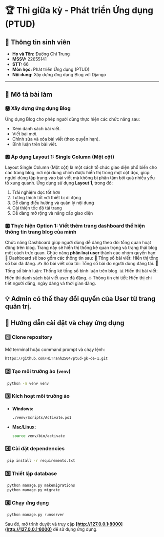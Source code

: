 # 🏆 Thi giữa kỳ - Phát triển Ứng dụng (PTUD)

## 📝 **Thông tin sinh viên**
- **Họ và Tên:** Đường Chí Trung
- **MSSV:** 22655141
- **STT:** 66
- **Môn học:** Phát triển Ứng dụng (PTUD)
- **Nội dung:** Xây dựng ứng dụng Blog với Django

---

## 📌 **Mô tả bài làm**
### 🅰 **Xây dựng ứng dụng Blog**
Ứng dụng Blog cho phép người dùng thực hiện các chức năng sau:
- Xem danh sách bài viết.
- Viết bài mới.
- Chỉnh sửa và xóa bài viết (theo quyền hạn).
- Bình luận trên bài viết.

### 🅱 **Áp dụng Layout 1: Single Column (Một cột)**
Layout Single Column (Một cột) là một cách tổ chức giao diện phổ biến cho các trang blog, nơi nội dung chính được hiển thị trong một cột dọc, giúp người dùng tập trung vào bài viết mà không bị phân tâm bởi quá nhiều yếu tố xung quanh.
Ứng dụng sử dụng **Layout 1**, trong đó:
  1. Trải nghiệm đọc tốt hơn
  2. Tương thích tốt với thiết bị di động
  3. Dễ dàng điều hướng và quản lý nội dung
  4. Cải thiện tốc độ tải trang
  5. Dễ dàng mở rộng và nâng cấp giao diện

### 🅳 **Thực hiện Option 1: Viết thêm trang dashboard thể hiện thông tin trang blog của mình**
Chức năng Dashboard giúp người dùng dễ dàng theo dõi tổng quan hoạt động trên blog. Trang này sẽ hiển thị thống kê quan trọng và trạng thái blog một cách trực quan.
Chức năng **phân loại user** thành các nhóm quyền hạn:
📌 Dashboard sẽ bao gồm các thông tin sau:
📄 Tổng số bài viết: Hiển thị tổng số bài đã đăng.
✍️ Số bài viết của tôi: Tổng số bài do người dùng đăng tải.
💬 Tổng số bình luận: Thống kê tổng số bình luận trên blog.
📊 Hiển thị bài viết: Hiển thị danh sách bài viết user đã đăng.
🔥 Thông tin chi tiết: Hiển thị chi tiết người đăng, ngày đăng và thời gian đăng.

💡 **Admin có thể thay đổi quyền của User từ trang quản trị.**  
---

## 🚀 **Hướng dẫn cài đặt và chạy ứng dụng**
### 1️⃣ **Clone repository**
Mở terminal hoặc command prompt và chạy lệnh:
```sh
https://github.com/HiTranh2504/ptud-gk-de-1.git
```

### 2️⃣ **Tạo môi trường ảo (`venv`)**
```sh
 python -m venv venv
```

### 3️⃣ **Kích hoạt môi trường ảo**
- **Windows:**
  ```sh
  ./venv/Scripts/Activate.ps1
  ```
- **Mac/Linux:**
  ```sh
  source venv/bin/activate
  ```

### 4️⃣ **Cài đặt dependencies**
```sh
 pip install -r requirements.txt
```

### 5️⃣ **Thiết lập database**
```sh
 python manage.py makemigrations
 python manage.py migrate
```

### 6️⃣ **Chạy ứng dụng**
```sh
 python manage.py runserver
```

Sau đó, mở trình duyệt và truy cập **[http://127.0.0.1:8000](http://127.0.0.1:8000)** để sử dụng ứng dụng.
